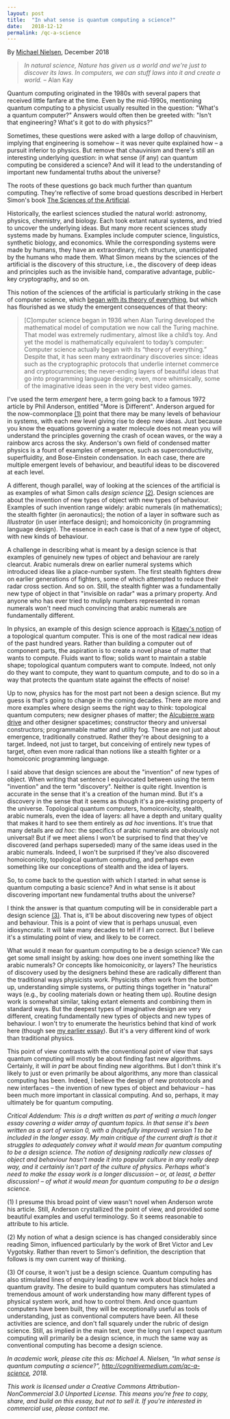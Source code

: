 ```yaml
---
layout: post
title:  "In what sense is quantum computing a science?"
date:   2018-12-12
permalink: /qc-a-science
---
```


By <a href="http://michaelnielsen.org">Michael Nielsen</a>, December
2018

> _In natural science, Nature has given us a world and we're just to_
> _discover its laws. In computers, we can stuff laws into it and_
> _create a world._ &ndash; Alan Kay

Quantum computing originated in the 1980s with several papers that
received little fanfare at the time. Even by the mid-1990s, mentioning
quantum computing to a physicist usually resulted in the question:
"What's a quantum computer?"  Answers would often then be greeted
with: "Isn't that engineering?  What's it got to do with physics?"

Sometimes, these questions were asked with a large dollop of
chauvinism, implying that engineering is somehow &ndash; it was never
quite explained how &ndash; a pursuit inferior to physics. But remove
that chauvinism and there's still an interesting underlying question:
in what sense (if any) can quantum computing be considered a science?
And will it lead to the understanding of important new fundamental
truths about the universe?

The roots of these questions go back much further than quantum
computing.  They're reflective of some broad questions described in
Herbert Simon's book <a
href="https://www.amazon.com/Sciences-Artificial-3rd-Herbert-Simon/dp/0262691914">The
Sciences of the Artificial</a>.

Historically, the earliest sciences studied the natural world:
astronomy, physics, chemistry, and biology.  Each took extant natural
systems, and tried to uncover the underlying ideas.  But many more
recent sciences study systems made by humans. Examples include
computer science, linguistics, synthetic biology, and economics. While
the corresponding systems were made by humans, they have an
extraordinary, rich structure, unanticipated by the humans who made
them. What Simon means by the sciences of the artificial is the
discovery of this structure, i.e., the discovery of deep ideas and
principles such as the invisible hand, comparative advantage,
public-key cryptography, and so on.

This notion of the sciences of the artificial is particularly striking
in the case of computer science, which <a
href="https://www.theatlantic.com/science/archive/2018/11/diminishing-returns-science/575665/">began
with its theory of everything</a>, but which has flourished as we
study the emergent consequences of that theory:

> [C]omputer science began in 1936 when Alan Turing developed the
> mathematical model of computation we now call the Turing
> machine. That model was extremely rudimentary, almost like a child’s
> toy. And yet the model is mathematically equivalent to today’s
> computer: Computer science actually began with its “theory of
> everything.” Despite that, it has seen many extraordinary
> discoveries since: ideas such as the cryptographic protocols that
> underlie internet commerce and cryptocurrencies; the never-ending
> layers of beautiful ideas that go into programming language design;
> even, more whimsically, some of the imaginative ideas seen in the
> very best video games.

I've used the term _emergent_ here, a term going back to a famous 1972
article by Phil Anderson, entitled "More is Different".  Anderson
argued for the now-commonplace <a href="#Anderson">(1)</a> point that
there may be many levels of behaviour in systems, with each new level
giving rise to deep new ideas.  Just because you know the equations
governing a water molecule does not mean you will understand the
principles governing the crash of ocean waves, or the way a rainbow
arcs across the sky. Anderson's own field of condensed matter physics
is a fount of examples of emergence, such as superconductivity,
superfluidity, and Bose-Einstein condensation. In each case, there are
multiple emergent levels of behaviour, and beautiful ideas to be
discovered at each level.

A different, though parallel, way of looking at the sciences of the
artificial is as examples of what Simon calls _design science_ <a
href="#designscience">(2)</a>.  Design sciences are about the
invention of new types of object with new types of behaviour.
Examples of such invention range widely: arabic numerals (in
mathematics); the stealth fighter (in aeronautics); the notion of a
layer in software such as _Illustrator_ (in user interface design);
and homoiconicity (in programming language design).  The essence in
each case is that of a new type of object, with new kinds of
behaviour.

A challenge in describing what is meant by a design science is that
examples of genuinely new types of object and behaviour are rarely
clearcut. Arabic numerals drew on earlier numeral systems which
introduced ideas like a place-number system. The first stealth
fighters drew on earlier generations of fighters, some of which
attempted to reduce their radar cross section. And so on.  Still, the
stealth fighter was a fundamentally new type of object in that
"invisible on radar" was a primary property. And anyone who has ever
tried to muliply numbers represented in roman numerals won't need much
convincing that arabic numerals are fundamentally different.

In physics, an example of this design science approach is <a
href="https://www.sciencedirect.com/science/article/pii/S0003491602000180">Kitaev's
notion</a> of a topological quantum computer.  This is one of the most
radical new ideas of the past hundred years. Rather than building a
computer out of component parts, the aspiration is to create a novel
phase of matter that wants to compute. Fluids want to flow; solids
want to maintain a stable shape; topological quantum computers want to
compute. Indeed, not only do they want to compute, they want to
quantum compute, and to do so in a way that protects the quantum state
against the effects of noise!

Up to now, physics has for the most part not been a design science.
But my guess is that's going to change in the coming decades.  There
are more and more examples where design seems the right way to think:
topological quantum computers; new designer phases of matter; the <a
href="https://arxiv.org/abs/gr-qc/0009013">Alcubierre warp drive</a>
and other designer spacetimes; constructor theory and universal
constructors; programmable matter and utility fog. These are not just
about emergence, traditionally construed. Rather they're about
designing to a target. Indeed, not just to target, but conceiving of
entirely new types of target, often even more radical than notions
like a stealth fighter or a homoiconic programming language.

I said above that design sciences are about the "invention" of new
types of object. When writing that sentence I equivocated between
using the term "invention" and the term "discovery". Neither is quite
right. Invention is accurate in the sense that it's a creation of the
human mind. But it's a discovery in the sense that it seems as though
it's a pre-existing property of the universe.  Topological quantum
computers, homoiconicity, stealth, arabic numerals, even the idea of
layers: all have a depth and unitary quality that makes it hard to see
them entirely as _ad hoc_ inventions. It's true that many details are
_ad hoc_: the specifics of arabic numerals are obviously not
universal! But if we meet aliens I won't be surprised to find that
they've discovered (and perhaps superseded) many of the same ideas
used in the arabic numerals. Indeed, I won't be surprised if they've
also discovered homoiconicity, topological quantum computing, and
perhaps even something like our conceptions of stealth and the idea of
layers.

So, to come back to the question with which I started: in what sense
is quantum computing a basic science? And in what sense is it about
discovering important new fundamental truths about the universe?

I think the answer is that quantum computing will be in considerable
part a design science <a href="#notjustdesignscience">(3)</a>. That
is, it'll be about discovering new types of object and behaviour.
This is a point of view that is perhaps unusual, even
idiosyncratic. It will take many decades to tell if I am correct. But
I believe it's a stimulating point of view, and likely to be correct.

What would it mean for quantum computing to be a design science? We
can get some small insight by asking: how does one invent something
like the arabic numerals? Or concepts like homoiconicity, or layers?
The heuristics of discovery used by the designers behind these are
radically different than the traditional ways physicists
work. Physicists often work from the bottom up, understanding simple
systems, or putting things together in "natural" ways (e.g., by
cooling materials down or heating them up). Routine design work is
somewhat similar, taking extant elements and combining them in
standard ways. But the deepest types of imaginative design are very
different, creating fundamentally new types of objects and new types
of behaviour. I won't try to enumerate the heuristics behind that kind
of work here (though see <a
href="http://cognitivemedium.com/tat/index.html">my earlier essay<a>).
But it's a very different kind of work than traditional physics.

This point of view contrasts with the conventional point of view that
says quantum computing will mostly be about finding fast new
algorithms. Certainly, it will _in part_ be about finding new
algorithms. But I don't think it's likely to just or even primarily be
about algorithms, any more than classical computing has been. Indeed,
I believe the design of new prototocols and new interfaces &ndash; the
invention of new types of object and behaviour &ndash; has been much
more important in classical computing. And so, perhaps, it may
ultimately be for quantum computing.

*Critical Addendum:* _This is a draft written as part of writing a
much longer essay covering a wider array of quantum topics. In that
sense it's been written as a sort of version 0, with a (hopefully
improved) version 1 to be included in the longer essay. My main
critique of the current draft is that it struggles to adequately
convey what it would mean for quantum computing to be a design
science. The notion of designing radically new classes of object and
behaviour hasn't made it into popular culture in any really deep way,
and it certainly isn't part of the culture of physics.  Perhaps what's
need to make the essay work is a longer discussion &ndash; or, at
least, a better discussion!  &ndash; of what it would mean for quantum
computing to be a design science._
	
<a name="Anderson"></a> (1) I presume this broad point of view wasn't
novel when Anderson wrote his article. Still, Anderson crystallized
the point of view, and provided some beautiful examples and useful
terminology.  So it seems reasonable to attribute to his article.

<a name="designscience"></a> (2) My notion of what a design science is
has changed considerably since reading Simon, influenced particularly
by the work of Bret Victor and Lev Vygotsky. Rather than revert to
Simon's definition, the description that follows is my own current way
of thinking.

<a name="notjustdesignscience"></a> (3) Of course, it won't just be a
design science. Quantum computing has also stimulated lines of enquiry
leading to new work about black holes and quantum gravity.  The desire
to build quantum computers has stimulated a tremendous amount of work
understanding how many different types of physical system work, and
how to control them. And once quantum computers have been built, they
will be exceptionally useful as tools of understanding, just as
conventional computers have been. All these activities are science,
and don't fall squarely under the rubric of design science. Still, as
implied in the main text, over the long run I expect quantum computing
will primarily be a design science, in much the same way as
conventional computing has become a design science.

_In academic work, please cite this as: Michael A. Nielsen, "In what
sense is quantum computing a science?",
http://cognitivemedium.com/qc-a-science, 2018._

_This work is licensed under a Creative Commons
Attribution-NonCommercial 3.0 Unported License. This means you're free
to copy, share, and build on this essay, but not to sell it. If you're
interested in commercial use, please contact me._
